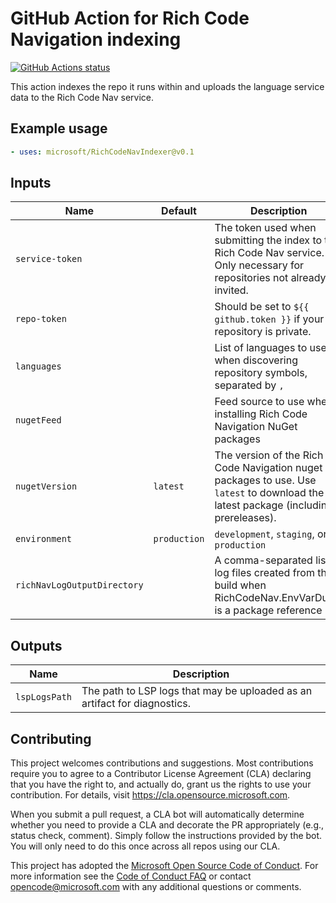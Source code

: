 # GitHub Action for Rich Code Navigation indexing

[![GitHub Actions status](https://github.com/microsoft/RichCodeNavIndexer/workflows/CI/PR/badge.svg)](https://github.com/microsoft/RichCodeNavIndexer/actions)

This action indexes the repo it runs within and uploads the language service data to the Rich Code Nav service.

## Example usage

```yaml
- uses: microsoft/RichCodeNavIndexer@v0.1
```

## Inputs

|Name|Default|Description
|--|--|--|
`service-token` | | The token used when submitting the index to the Rich Code Nav service. Only necessary for repositories not already invited.
`repo-token` | | Should be set to `${{ github.token }}` if your repository is private.
`languages` | | List of languages to use when discovering repository symbols, separated by `,`
`nugetFeed` | | Feed source to use when installing Rich Code Navigation NuGet packages
`nugetVersion` | `latest` | The version of the Rich Code Navigation nuget packages to use. Use `latest` to download the latest package (including prereleases).
`environment` | `production` | `development`, `staging`, or `production`
`richNavLogOutputDirectory` | | A comma-separated list of log files created from the build when RichCodeNav.EnvVarDump is a package reference

## Outputs

Name | Description
--|--
`lspLogsPath` | The path to LSP logs that may be uploaded as an artifact for diagnostics.

## Contributing

This project welcomes contributions and suggestions.  Most contributions require you to agree to a
Contributor License Agreement (CLA) declaring that you have the right to, and actually do, grant us
the rights to use your contribution. For details, visit https://cla.opensource.microsoft.com.

When you submit a pull request, a CLA bot will automatically determine whether you need to provide
a CLA and decorate the PR appropriately (e.g., status check, comment). Simply follow the instructions
provided by the bot. You will only need to do this once across all repos using our CLA.

This project has adopted the [Microsoft Open Source Code of Conduct](https://opensource.microsoft.com/codeofconduct/).
For more information see the [Code of Conduct FAQ](https://opensource.microsoft.com/codeofconduct/faq/) or
contact [opencode@microsoft.com](mailto:opencode@microsoft.com) with any additional questions or comments.
